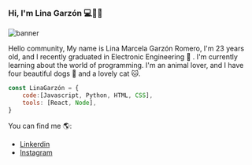### Hi, I'm Lina Garzón 💻🧑‍💻

 ![banner](https://user-images.githubusercontent.com/118136883/230512986-45a58644-fc06-4198-8dea-3fe215ce2a99.png)
 
Hello community, My name is Lina Marcela Garzón Romero, I'm 23 years old, and I recently graduated in Electronic Engineering 🔌 . I'm currently learning about the world of programming. I'm an animal lover, and I have four beautiful dogs 🐶 and a lovely cat 🐱.

 ```js
 const LinaGarzón = {
     code:[Javascript, Python, HTML, CSS],
     tools: [React, Node],
 }
```
You can find me 🌎:
- [Linkerdin](https://www.linkedin.com/in/linamarcelagarzon/)
- [Instagram](https://www.instagram.com/linaagarzon/)
<!--
**linamgarzon/linamgarzon** is a ✨ _special_ ✨ repository because its `README.md` (this file) appears on your GitHub profile.

Here are some ideas to get you started:

- 🔭 I’m currently working on ...
- 🌱 I’m currently learning ...
- 👯 I’m looking to collaborate on ...
- 🤔 I’m looking for help with ...
- 💬 Ask me about ...
- 📫 How to reach me: ...
- 😄 Pronouns: ...
- ⚡ Fun fact: ...
-->
